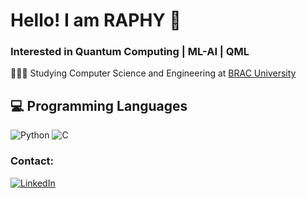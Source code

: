# Hello! I am RAPHY 👋
### Interested in Quantum Computing | ML-AI | QML


👩🏻‍🎓 Studying Computer Science and Engineering at [BRAC University](https://www.bracu.ac.bd)<br/>


## 💻  Programming Languages
![Python](https://img.shields.io/badge/python-3670A0?style=for-the-badge&logo=python&logoColor=ffdd54)
![C](https://img.shields.io/badge/c-%2300599C.svg?style=for-the-badge&logo=c&logoColor=white)<br/>

### Contact:
[![LinkedIn](https://img.shields.io/badge/LinkedIn-%230077B5.svg?logo=linkedin&logoColor=white)](https://www.linkedin.com/in/raphyy/) <br/>






<!--
**loki-ly/loki-ly** is a ✨ _special_ ✨ repository because its `README.md` (this file) appears on your GitHub profile.

[![email](https://img.shields.io/badge/Email-D14836?logo=gmail&logoColor=white)](mailto:e) 

[![Bluesky](https://img.shields.io/badge/bluesky-0285FF?style=for-the-badge&logo=bluesky&logoColor=%23FFFFFF)](https://bsky.app/profile/ab) [![Behance](https://img.shields.io/badge/Behance-1769ff?logo=behance&logoColor=white)](https://behance.net/ee) [![Discord](https://img.shields.io/badge/Discord-%237289DA.svg?logo=discord&logoColor=white)](https://discord.gg/cc) [![Facebook](https://img.shields.io/badge/Facebook-%231877F2.svg?logo=Facebook&logoColor=white)](https://facebook.com/ee) [![Instagram](https://img.shields.io/badge/Instagram-%23E4405F.svg?logo=Instagram&logoColor=white)](https://instagram.com/rt)  [![Medium](https://img.shields.io/badge/Medium-12100E?logo=medium&logoColor=white)](https://medium.com/@r) [![Pinterest](https://img.shields.io/badge/Pinterest-%23E60023.svg?logo=Pinterest&logoColor=white)](https://pinterest.com/r) [![Quora](https://img.shields.io/badge/Quora-%23B92B27.svg?logo=Quora&logoColor=white)](https://quora.com/profile/r) [![Reddit](https://img.shields.io/badge/Reddit-%23FF4500.svg?logo=Reddit&logoColor=white)](https://reddit.com/user/e) [![Stack Overflow](https://img.shields.io/badge/-Stackoverflow-FE7A16?logo=stack-overflow&logoColor=white)](https://stackoverflow.com/users/e) [![TikTok](https://img.shields.io/badge/TikTok-%23000000.svg?logo=TikTok&logoColor=white)](https://tiktok.com/@w) [![Twitch](https://img.shields.io/badge/Twitch-%239146FF.svg?logo=Twitch&logoColor=white)](https://twitch.tv/e) [![X](https://img.shields.io/badge/X-black.svg?logo=X&logoColor=white)](https://x.com/e) [![YouTube](https://img.shields.io/badge/YouTube-%23FF0000.svg?logo=YouTube&logoColor=white)](https://youtube.com/@e) [![Codepen](https://img.shields.io/badge/Codepen-000000?logo=codepen&logoColor=white)](https://codepen.io/e) [![Mastodon](https://img.shields.io/badge/-MASTODON-%232B90D9?logo=mastodon&logoColor=white)](https://mastodon.social/@e) 

# 📊 GitHub Stats:
![](https://github-readme-stats.vercel.app/api?username=loki-ly&theme=dark&hide_border=false&include_all_commits=false&count_private=false)<br/>
![](https://github-readme-streak-stats.herokuapp.com/?user=loki-ly&theme=dark&hide_border=false)<br/>
![](https://github-readme-stats.vercel.app/api/top-langs/?username=loki-ly&theme=dark&hide_border=false&include_all_commits=false&count_private=false&layout=compact)

---
[![](https://visitcount.itsvg.in/api?id=loki-ly&icon=0&color=0)](https://visitcount.itsvg.in)
